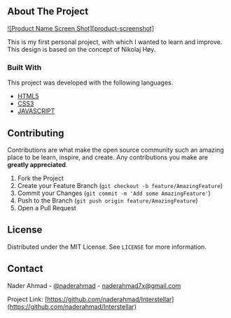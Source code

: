 <!-- ABOUT THE PROJECT -->
## About The Project

[![Product Name Screen Shot][product-screenshot]](https://example.com)

This is my first personal project, with which I wanted to learn and improve. This design is based on the concept of Nikolaj Høy.

### Built With

This project was developed with the following languages.
* [HTML5](https://developer.mozilla.org/es/docs/Web/HTML)
* [CSS3](https://developer.mozilla.org/es/docs/Web/CSS)
* [JAVASCRIPT](https://developer.mozilla.org/es/docs/Web/JavaScript)

<!-- CONTRIBUTING -->
## Contributing

Contributions are what make the open source community such an amazing place to be learn, inspire, and create. Any contributions you make are **greatly appreciated**.

1. Fork the Project
2. Create your Feature Branch (`git checkout -b feature/AmazingFeature`)
3. Commit your Changes (`git commit -m 'Add some AmazingFeature'`)
4. Push to the Branch (`git push origin feature/AmazingFeature`)
5. Open a Pull Request

<!-- LICENSE -->
## License

Distributed under the MIT License. See `LICENSE` for more information.

<!-- CONTACT -->
## Contact

Nader Ahmad - [@naderahmad](https://twitter.com/naderahmad) - naderahmad7x@gmail.com

Project Link: [https://github.com/naderahmad/Interstellar](https://github.com/naderahmad/Interstellar)

